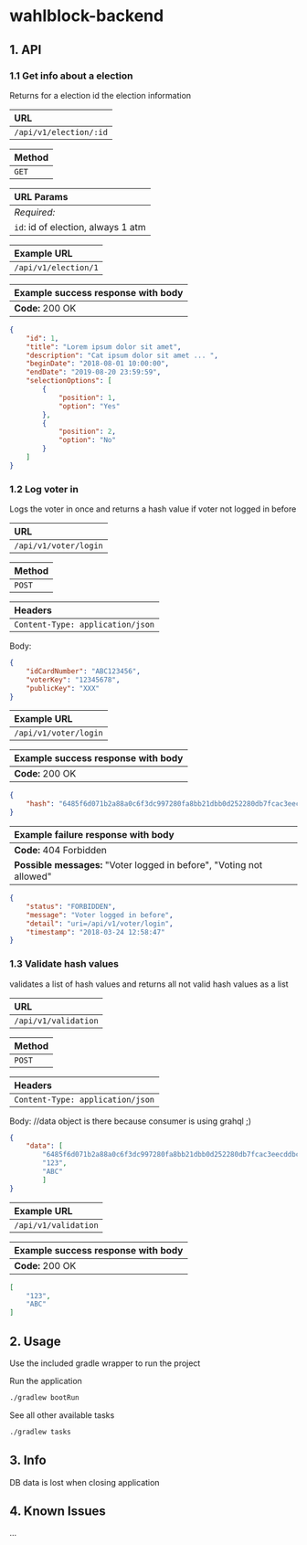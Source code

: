 # wahlblock-backend

## 1. API

### 1.1 Get info about a election

Returns for a election id the election information

| **URL** |
|:---|
| `/api/v1/election/:id` |

| **Method** |
|:---|
| `GET` |

| **URL Params** |
|:---|
| *Required:* |
| `id`: id of election, always 1 atm |

| **Example URL** |
|:---|
| `/api/v1/election/1` |

| **Example success response with body** |
|:---|
| **Code:** 200 OK |
```json
{
    "id": 1,
    "title": "Lorem ipsum dolor sit amet",
    "description": "Cat ipsum dolor sit amet ... ",
    "beginDate": "2018-08-01 10:00:00",
    "endDate": "2019-08-20 23:59:59",
    "selectionOptions": [
        {
            "position": 1,
            "option": "Yes"
        },
        {
            "position": 2,
            "option": "No"
        }
    ]
}
```

### 1.2 Log voter in

Logs the voter in once and returns a hash value if voter not logged in before

| **URL** |
|:---|
| `/api/v1/voter/login` |

| **Method** |
|:---|
| `POST` |

| **Headers** |
|:---|
| `Content-Type: application/json` |

Body:
```json
{
    "idCardNumber": "ABC123456",
    "voterKey": "12345678",
    "publicKey": "XXX"
}
```

| **Example URL** |
|:---|
| `/api/v1/voter/login` |

| **Example success response with body** |
|:---|
| **Code:** 200 OK |
```json
{
    "hash": "6485f6d071b2a88a0c6f3dc997280fa8bb21dbb0d252280db7fcac3eecddbc52"
}
```

| **Example failure response with body** |
|:---|
| **Code:** 404 Forbidden |
| **Possible messages:** "Voter logged in before", "Voting not allowed" |
```json
{
    "status": "FORBIDDEN",
    "message": "Voter logged in before",
    "detail": "uri=/api/v1/voter/login",
    "timestamp": "2018-03-24 12:58:47"
}
```

### 1.3 Validate hash values

validates a list of hash values and returns all not valid hash values as a list

| **URL** |
|:---|
| `/api/v1/validation` |

| **Method** |
|:---|
| `POST` |

| **Headers** |
|:---|
| `Content-Type: application/json` |

Body:
//data object is there because consumer is using grahql ;)
```json
{
	"data": [
		"6485f6d071b2a88a0c6f3dc997280fa8bb21dbb0d252280db7fcac3eecddbc52",
		"123",
		"ABC"
		]
}
```

| **Example URL** |
|:---|
| `/api/v1/validation` |

| **Example success response with body** |
|:---|
| **Code:** 200 OK |
```json
[
    "123",
    "ABC"
]
```

## 2. Usage

Use the included gradle wrapper to run the project

Run the application
```bash
./gradlew bootRun
```

See all other available tasks
```bash
./gradlew tasks
```

## 3. Info

DB data is lost when closing application

## 4. Known Issues

...
